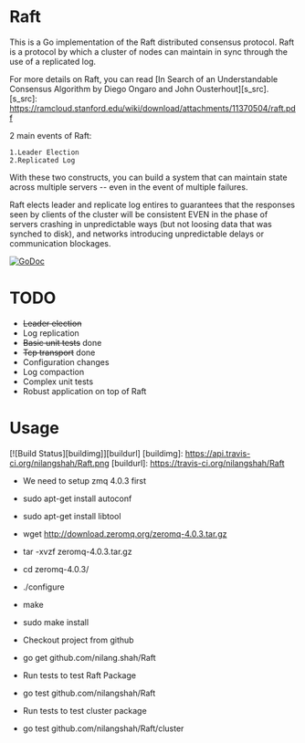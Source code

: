 Raft
====

This is a Go implementation of the Raft distributed consensus protocol. Raft is a protocol by which a cluster of nodes can maintain in sync through the use of a replicated log.

For more details on Raft, you can read [In Search of an Understandable Consensus Algorithm by Diego Ongaro and John Ousterhout][s_src].
 [s_src]: https://ramcloud.stanford.edu/wiki/download/attachments/11370504/raft.pdf

2 main events of Raft:

    1.Leader Election
    2.Replicated Log
    
With these two constructs, you can build a system that can maintain state across multiple servers -- even in the event of multiple failures.

Raft elects leader and replicate log entires to guarantees that the responses seen by clients of the cluster will be consistent EVEN in the phase of servers crashing in unpredictable ways (but not loosing data that was synched to disk), and networks introducing unpredictable delays or communication blockages.


[![GoDoc](https://godoc.org/github.com/nilangshah/Raft?status.png)](https://godoc.org/github.com/nilangshah/Raft)

TODO
====

* ~~Leader election~~
* Log replication 
* ~~Basic unit tests~~ done
* ~~Tcp transport~~ done
* Configuration changes
* Log compaction
* Complex unit tests
* Robust application on top of Raft
    
Usage
===== 

[![Build Status][buildimg]][buildurl]
[buildimg]: https://api.travis-ci.org/nilangshah/Raft.png
[buildurl]: https://travis-ci.org/nilangshah/Raft

* We need to setup zmq 4.0.3 first
 * sudo apt-get install autoconf
 * sudo apt-get install libtool
 * wget http://download.zeromq.org/zeromq-4.0.3.tar.gz
 * tar -xvzf zeromq-4.0.3.tar.gz
 * cd zeromq-4.0.3/ 
 * ./configure
 * make
 * sudo make install

* Checkout project from github
 * go get github.com/nilang.shah/Raft

* Run tests to test Raft Package
 * go test github.com/nilangshah/Raft

* Run tests to test cluster package
 * go test github.com/nilangshah/Raft/cluster
